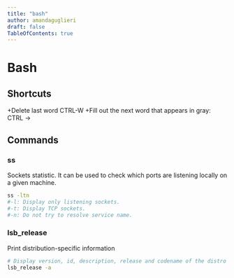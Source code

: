 ```yaml
---
title: "bash"
author: amandaguglieri
draft: false
TableOfContents: true
---
```


# Bash

## Shortcuts


+Delete last word CTRL-W
+Fill out the next word that appears in gray: CTRL ->

## Commands

### ss
Sockets statistic. It can be used to check which ports are listening locally on a given machine.

```bash
ss -ltn
#-l: Display only listening sockets.
#-t: Display TCP sockets.
#-n: Do not try to resolve service name.
```


### lsb_release

Print distribution-specific information

```bash
# Display version, id, description, release and codename of the distro
lsb_release -a 
```
 


